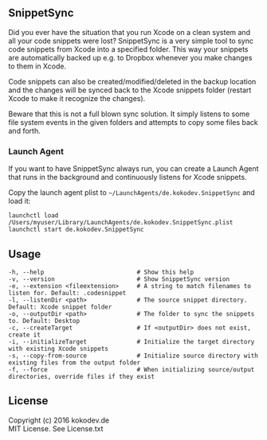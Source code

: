 ## SnippetSync

Did you ever have the situation that you run Xcode on a clean system and all your code snippets were lost? SnippetSync is a very simple tool to sync code snippets from Xcode into a specified folder. This way your snippets are automatically backed up e.g. to Dropbox whenever you make changes to them in Xcode.

Code snippets can also be created/modified/deleted in the backup location and the changes will be synced back to the Xcode snippets folder (restart Xcode to make it recognize the changes).

Beware that this is not a full blown sync solution. It simply listens to some file system events in the given folders and attempts to copy some files back and forth.

### Launch Agent

If you want to have SnippetSync always run, you can create a Launch Agent that runs in the background and continuously listens for Xcode snippets.

Copy the launch agent plist to `~/LaunchAgents/de.kokodev.SnippetSync` and load it:

	launchctl load /Users/myuser/Library/LaunchAgents/de.kokodev.SnippetSync.plist
	launchctl start de.kokodev.SnippetSync

## Usage

	-h, --help							# Show this help
	-v, --version						# Show SnippetSync version
	-e, --extension <fileextension>		# A string to match filenames to listen for. Default: .codesnippet
	-l, --listenDir <path>				# The source snippet directory. Default: Xcode snippet folder
	-o, --outputDir <path>				# The folder to sync the snippets to. Default: Desktop
	-c, --createTarget					# If <outputDir> does not exist, create it
	-i, --initializeTarget				# Initialize the target directory with existing Xcode snippets
	-s, --copy-from-source				# Initialize source directory with existing files from the output folder
	-f, --force							# When initializing source/output directories, override files if they exist

## License

Copyright (c) 2016 kokodev.de<br/>
MIT License. See License.txt